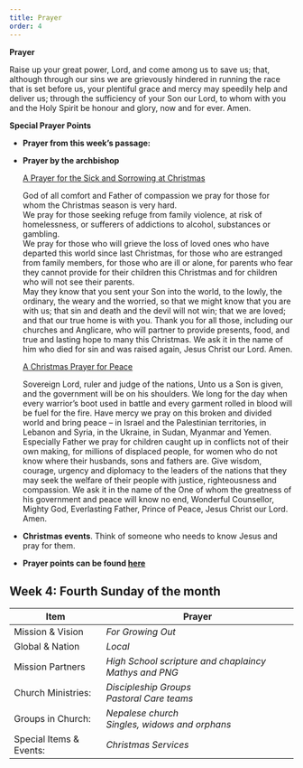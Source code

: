 ```yaml
---
title: Prayer
order: 4
---
```

**Prayer**

Raise up your great power, Lord, and come among us to save us; that, although through our sins we are grievously hindered in running the race that is set before us, your plentiful grace and mercy may speedily help and deliver us; through the sufficiency of your Son our Lord, to whom with you and the Holy Spirit be honour and glory, now and for ever. Amen.


**Special Prayer Points**
- **Prayer from this week’s passage:** 
- **Prayer by the archbishop**

  <ins>A Prayer for the Sick and Sorrowing at Christmas</ins>

  God of all comfort and Father of compassion we pray for those for whom the Christmas season is very hard.  
  We pray for those seeking refuge from family violence, at risk of homelessness, or sufferers of addictions to alcohol, substances or gambling.  
  We pray for those who will grieve the loss of loved ones who have departed this world since last Christmas, for those who are estranged from family members, for those who are ill or alone, for parents who fear they cannot provide for their children this Christmas and for children who will not see their parents.  
  May they know that you sent your Son into the world, to the lowly, the ordinary, the weary and the worried, so that we might know that you are with us; that sin and death and the devil will not win; that we are loved; and that our true home is with you.
  Thank you for all those, including our churches and Anglicare, who will partner to provide presents, food, and true and lasting hope to many this Christmas.
  We ask it in the name of him who died for sin and was raised again, Jesus Christ our Lord. Amen.
  
  <ins>A Christmas Prayer for Peace</ins>

  Sovereign Lord, ruler and judge of the nations,
  Unto us a Son is given, and the government will be on his shoulders.
  We long for the day when every warrior’s boot used in battle and every garment rolled in blood will be fuel for the fire.
  Have mercy we pray on this broken and divided world and bring peace – in Israel and the Palestinian territories, in Lebanon and Syria, in the Ukraine, in Sudan, Myanmar and Yemen. 
  Especially Father we pray for children caught up in conflicts not of their own making, for millions of displaced people, for women who do not know where their husbands, sons and fathers are. 
  Give wisdom, courage, urgency and diplomacy to the leaders of the nations that they may seek the welfare of their people with justice, righteousness and compassion. 
  We ask it in the name of the One of whom the greatness of his government and peace will know no end, Wonderful Counsellor, Mighty God, Everlasting Father, Prince of Peace, Jesus Christ our Lord. Amen.
- **Christmas events**. Think of someone who needs to know Jesus and pray for them. 
- **Prayer points can be found [here](https://stgeorgeshurstville.org.au/prayer)**

## Week 4: Fourth Sunday of the month

| Item | Prayer |
| -------- | ---------- |
| Mission & Vision | _For Growing Out_ |
| Global & Nation | _Local_ |
| Mission Partners | _High School scripture and chaplaincy_  _Mathys and PNG_ |
| Church Ministries: | _Discipleship Groups_ <br>_Pastoral Care teams_ </br>|
| Groups in Church: |_Nepalese church_ <br>_Singles, widows and orphans_</br>|
| Special Items & Events: | _Christmas Services_ |


